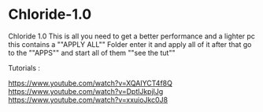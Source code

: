 # Chloride-1.0
Chloride 1.0
This is all you need to get a better performance and a lighter pc
this contains a ""APPLY ALL"" Folder  enter it and apply all of it after that go to the ""APPS"" and start all of them ""see the tut""

Tutorials :


https://www.youtube.com/watch?v=XQAIYCT4f8Q
https://www.youtube.com/watch?v=DptlJkpjlJg
https://www.youtube.com/watch?v=xxuioJkc0J8


